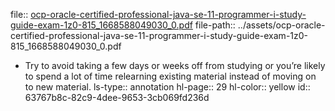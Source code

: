 file:: [ocp-oracle-certified-professional-java-se-11-programmer-i-study-guide-exam-1z0-815_1668588049030_0.pdf](../assets/ocp-oracle-certified-professional-java-se-11-programmer-i-study-guide-exam-1z0-815_1668588049030_0.pdf)
file-path:: ../assets/ocp-oracle-certified-professional-java-se-11-programmer-i-study-guide-exam-1z0-815_1668588049030_0.pdf

- Try to avoid taking a few days or weeks off from studying or you’re likely to spend a lot of time relearning existing material instead of moving on to new material.
  ls-type:: annotation
  hl-page:: 29
  hl-color:: yellow
  id:: 63767b8c-82c9-4dee-9653-3cb069fd236d